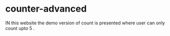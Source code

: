 # counter-advanced
IN this website the demo version of count is presented where user can only count upto 5 .
